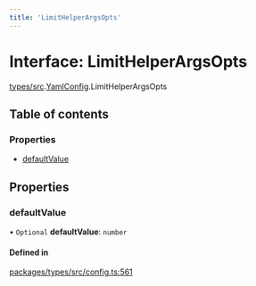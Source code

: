 ```yaml
---
title: 'LimitHelperArgsOpts'
---
```


# Interface: LimitHelperArgsOpts

[types/src](../modules/types_src).[YamlConfig](../modules/types_src.YamlConfig).LimitHelperArgsOpts

## Table of contents

### Properties

- [defaultValue](types_src.YamlConfig.LimitHelperArgsOpts#defaultvalue)

## Properties

### defaultValue

• `Optional` **defaultValue**: `number`

#### Defined in

[packages/types/src/config.ts:561](https://github.com/Urigo/graphql-mesh/blob/master/packages/types/src/config.ts#L561)
